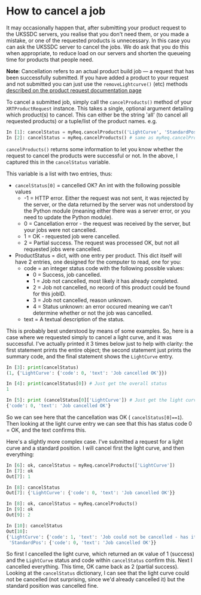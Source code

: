 # How to cancel a job

It may occasionally happen that, after submitting your product request to the UKSSDC servers, you realise that you don't need them, or you made a mistake, or one of the requested products is unnecessary. In this case you can ask the UKSSDC server to cancel the jobs. We do ask that you do this when appropriate, to reduce load on our servers and shorten the queueing time for products that people need.

**Note**: Cancellation refers to an actual product build job &#8212; a request that has been successfully submitted. If you have added a product to your request and not submitted you can just use the `removeLightcurve()` (etc) methods [described on the product request documentation page](RequestJob.md#managing-specific-products)

To cancel a submitted job, simply call the `cancelProducts()` method of your `XRTProductRequest` instance. This takes a single, optional argument detailing which product(s) to cancel. This can either be the string 'all' (to cancel all requested products) or a tuple/list of the product names. e.g.

```python
In [1]: cancelStatus = myReq.cancelProducts(('LightCurve', 'StandardPos')) # Cancel only the light curve and standard position
In [2]: cancelStatus = myReq.cancelProducts() # same as myReq.cancelProducts('all')
```

`cancelProducts()` returns some information to let you know whether the request to cancel the products were successful or not. In the above, I captured this in the `cancelStatus` variable.

This variable is a list with two entries, thus:

* `cancelStatus[0]` = cancelled OK? An int with the following possible values
  * -1 = HTTP error. Either the request was not sent, it was rejected by the server, or the data returned by the server was not understood by the Python module (meaning either there was a server error, or you need to update the Python module).
  * 0 = Cancellation error - the request was received by the server, but your jobs were not cancelled.
  * 1 = OK - requested job were cancelled.
  * 2 = Partial success. The request was processed OK, but not all requested jobs were cancelled.
* ProductStatus = dict, with one entry per product. This dict itself will have 2 entries, one designed for the computer to read, one for you:
  * code = an integer status code with the following possible values:
     *  0 = Success, job cancelled.
     *  1 = Job not cancelled, most likely it has already completed.
     *  2 = Job not cancelled, no record of this product could be found for this jobID.
     *  3 = Job not cancelled, reason unknown.
     *  4 = Status unknown: an error occured meaning we can't determine whether or not the job was cancelled.
  * text = A textual description of the status.
  

This is probably best understood by means of some examples. So, here is a case where we requested simply to cancel a light curve, and it was successful. I've actually printed it 3 times below just to help with clarity: the first statement prints the entire object; the second statement just prints the summary code, and the final statement shows the `LightCurve` entry.

```python
In [3]: print(cancelStatus)
(1, {'LightCurve': {'code': 0, 'text': 'Job cancelled OK'}})

In [4]: print(cancelStatus[0]) # Just get the overall status
1

In [5]: print (cancelStatus[0]['LightCurve']) # Just get the light curve status
{'code': 0, 'text': 'Job cancelled OK'}
```

So we can see here that the cancellation was OK ( `cancelStatus[0]==1`). Then looking at the light curve entry we can see that this has status code 0 = OK, and the text confirms this.

Here's a slightly more complex case. I've submitted a request for a light curve and a standard position. I will cancel first the light curve, and then everything:


```python
In [6]: ok, cancelStatus = myReq.cancelProducts(['LightCurve'])
In [7]: ok
Out[7]: 1

In [8]: cancelStatus
Out[7]: {'LightCurve': {'code': 0, 'text': 'Job cancelled OK'}}

In [8]: ok, cancelStatus = myReq.cancelProducts()
In [9]: ok
Out[9]: 2

In [10]: cancelStatus
Out[10]:
{'LightCurve': {'code': 1, 'text': 'Job could not be cancelled - has it already finished?'},
 'StandardPos': {'code': 0, 'text': 'Job cancelled OK'}}
```

So first I cancelled the light curve, which returned an `OK` value of 1 (success) and the `LightCurve` status and code within `cancelStatus` confirm this.
Next I cancelled everything. This time, OK came back as 2 (partial success). Looking at the `cancelStatus` dictionary, I can see that the light curve could not be cancelled (not surprising, since we'd already cancelled it) but the standard position was cancelled fine.



